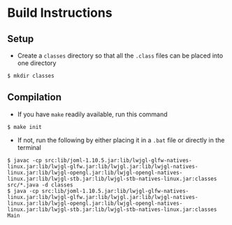# Build Instructions

## Setup
- Create a `classes` directory so that all the `.class` files can be placed into one directory
```
$ mkdir classes
```

## Compilation
- If you have `make` readily available, run this command
```
$ make init
```
- If not, run the following by either placing it in a `.bat` file or directly in the terminal
```
$ javac -cp src:lib/joml-1.10.5.jar:lib/lwjgl-glfw-natives-linux.jar:lib/lwjgl-glfw.jar:lib/lwjgl.jar:lib/lwjgl-natives-linux.jar:lib/lwjgl-opengl.jar:lib/lwjgl-opengl-natives-linux.jar:lib/lwjgl-stb.jar:lib/lwjgl-stb-natives-linux.jar:classes src/*.java -d classes
$ java -cp src:lib/joml-1.10.5.jar:lib/lwjgl-glfw-natives-linux.jar:lib/lwjgl-glfw.jar:lib/lwjgl.jar:lib/lwjgl-natives-linux.jar:lib/lwjgl-opengl.jar:lib/lwjgl-opengl-natives-linux.jar:lib/lwjgl-stb.jar:lib/lwjgl-stb-natives-linux.jar:classes Main
```
